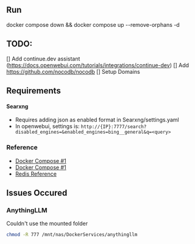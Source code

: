 ## Run
docker compose down && docker compose up --remove-orphans -d


## TODO:
[] Add continue.dev assistant (https://docs.openwebui.com/tutorials/integrations/continue-dev)
[] Add https://github.com/nocodb/nocodb
[] Setup Domains

## Requirements

#### Searxng

- Requires adding json as enabled format in Searxng/settings.yaml
- In openwebui, settings is: `http://{IP}:7777/search?disabled_engines=&enabled_engines=bing__general&q=<query>`

### Reference

- [Docker Compose #1](https://github.com/coleam00/local-ai-packaged/blob/main/docker-compose.yml)
- [Docker Compose #1](https://github.com/NunoTek/Local-AI-Server/blob/main/docker-compose.yml)
- [Redis Reference](https://docs.openwebui.com/tutorials/integrations/redis)

## Issues Occured

### AnythingLLM
Couldn't use the mounted folder

```bash
chmod -R 777 /mnt/nas/DockerServices/anythingllm
```